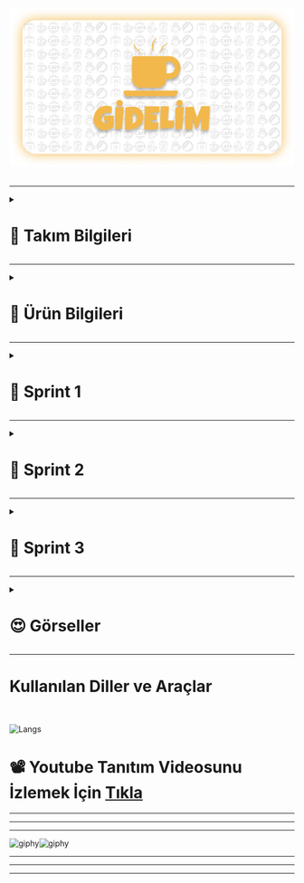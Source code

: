 <head></head>
<body>


  ![gidelim](bootcamp91/readme-images/gidelim.png)
<br> <br>
<hr>





<details> 
 <summary> <h1> 💪 Takım Bilgileri </h1></summary>
 <h2>Takım: Flutter 91</h2>
  <hr>
  <table>
    <tr>
      <th>Name</th>
      <th>Title</th>
      <th>GitHub</th>
    </tr>
    <tr>
      <td>Sema Erakbıyık</td>
      <td>Scrum Master</td>
      <td>
        <a href="https://github.com/serakbiyik" target="_blank"><img src="bootcamp91/readme-images/ic_github.png" width="20" height="20"/></a>
      </td>
    </tr>
    <tr>
      <td>Özgür Boruzancı</td>
      <td>Product Owner</td>
      <td>
        <a href="https://github.com/OzgurBoruzanci"><img src="bootcamp91/readme-images/ic_github.png" width="20" height="20"/></a>
      </td>
    </tr>
    <tr>
      <td>Özcan Bayram</td>
      <td>Developer</td>
      <td>
        <a href="https://github.com/ozcanbayram" target="_blank"><img src="bootcamp91/readme-images/ic_github.png" width="20" height="20"/></a>
      </td>
    </tr>
    <tr>
      <td>Sabutay Batuhan Sandalcı</td>
      <td>Developer</td>
      <td>
        <a href="https://github.com/SabutayBSandalci"><img src="bootcamp91/readme-images/ic_github.png" width="20" height="20"/></a>
      </td>
    </tr>
    <tr>
      <td>Yasemin Yılmaz</td>
      <td>Developer</td>
      <td>
        <a href="https://github.com/yasolin"><img src="bootcamp91/readme-images/ic_github.png" width="20" height="20"/></a>
      </td>
  </tr>
  </table>

![Group 58](https://github.com/user-attachments/assets/0101fd92-f149-436a-b878-1cd954a26195)


</details>

<hr>


  <details>
  <summary> <h1> 🎯 Ürün Bilgileri </h1></summary>
    
  ## 🚧 Ürün İsmi: GİDELİM  🚧
  ### Ürün Açıklaması
  👉 Bir kafe sahibiyseniz fakat işler çok da iyi gitmiyorsa endişelenmeyin, "Gidelim" uygulamasında kolayca kafenizi, menülerinizi ve birbirinden lezzetli ürünlerinizi çok daha geniş kitleler ile 
  paylaşabilirsiniz. <br> Sizin için bir kafe oluştururken hesabınızı doğrulamanız ve ürünlerinizi özenle eklemeniz için çok rahat bir arayüz tasarladık. <br><br>
  
  👉 Eğer sadece güzel bir mekanda arkadaşlarınızla vakit geçirmek istiyorsanız "Gidelim" uygulaması sayesinde gitmeyi planladığınız kafelerin menülerine ve fiyatlarına önceden erişim sağlayarak size en uygun 
  kafeyi seçebilirsiniz. Aynı zamanda bulunduğunuz konumun yakınındaki kafeleri harita üzerinde görerek yeni kafeler keşfedebilirsiniz. <br> <br>
  
  👉 Arkadaşlarınızla bir kafeye gitmeden önce menü ve fiyatları görmek ya da en sevdiğiniz kafenin, bulunduğunuz konuma en yakın şubesini hızlıca görebilmeniz "Gidelim" ile mümkün! <br><br>
  
  👉 Kafelere yorum yapıp puan verebilir ya da en yüksek puanlı kafelere gönül rahatlığıyla gidebilirsiniz. En sevdiğiniz kafeleri favorilerinize ekleyerek uygulama üzerinden rahatça erişebilirsiniz. <br><br>
      💛 Gidelim ile müşteriler rahat, kafe sahipleri mutlu! Öyleyse hadi, Gidelim!.. 💛

  <hr>

  ### Ürün Özellikleri
- Kafe sahiplerinin daha fazla kitleye ulaşmasını sağlamak.
- Kullanıcıların kafelerin menü ve fiyatlarına tek bir uygulama üzerinden ulaşabilmesini sağlamak.
- Bir çok uygulama ve karekod ile yapılan işlemleri tek bir uygulamadan yapmak.
- Zengin menü seçeneğine rahatça ulaşabilmek.
- Kafelere geri bildirim vererek puanlandırmak.
- Kullanıcının bulunduğu konuma en yakın kafe önerisi sunması
- Sevdiğiniz kafenin size en yakın şubesini harita üzerinde görebilmek.
- Konumunuza en yakın kafeleri keşfetmek.

<hr>

  ### Ürün Hedef Kitlesi
- Kafe işletmesinin daha fazla iş müşteri çekmesini isteyen kafe sahipleri.
- Büyük kafe firmalarının yanında kendi kafesini de öne çıkarmak isteyen kafe işletmeleri.
- Ürünlerini kullanıcılara göstermek isteyen kafeler.
- Gidecekleri mekanın menü ve fiyatları ile ilgili ön bilgi sahibi olmak isteyenler.
- Sevdikleriyle kafede vakit geçirmeyi sevenler.
- Yeni lezzetler ve mekanlar keşfetmek isteyenler.
- Gidecekleri mekan konusunda kararsız olanlar.
  
</details>
<hr>
<details>
<summary><h1> 🚀 Sprint 1 </h1></summary>
  
 # Sprint 1 için hedeflenen puan: 💯 
 `(100 puan ile tamamlandı)` Toplamda proje boyunca tamamlanması gereken 350 puanlık backlog bulunmaktadır. İlk sprint 100, ikinci sprint 150 ve son sprintte 100 puanı hedeflemekteyiz.

## Daily Scrum
Daily Scrum toplantılarınını whatsapp üzerinden sesli konuşmalarla, anketlerle ve discord üzerinden toplantılar yaparak gerçekleştirdik.Daily Scrum toplantısı örneği jpeg veya word olarak Readme'de tarafımızdan paylaşılmaktadır


# Sprint Review
  - Başlangıç ekranı tamamlandı.
  - Hoşgeldin ekranı tamamlandı.
  - Giriş ve kaydolma ekranları tamamlandı.
  - Ana ekran tamamlandı.
  - Figma'da uygulama taslağı tamamlandı.
  - İsime karar verildi.

# Sprint Retrospective
Daha daha sık toplantılar yapılmasına karar verildi. Görev dağılımının esnek olmasına karar verildi. Harita özelliğini ekleyip çıkarma konusu ikinci sprinte bırakıldı.
<details>
<summary><h2>Project Images</h2></summary>

  
![Component 1](https://github.com/user-attachments/assets/12617bc3-278f-4f0e-a51a-71b242225e08)

</details>
</body>
</html>

  <html>
  <head></head>
  <body>
    <details>
    <summary><h2>Sprint board screenshots</h2></summary>


![daily scrum](https://github.com/OzgurBoruzanci/OUA_Bootcamp_Flutter_91/assets/154309718/5fd6fb4a-b01a-4f43-b349-2ebdd62c13dd)
</details>
</body>
</html>

</details>

<hr>

<details>
<summary><h1> 🚀 Sprint 2 </h1></summary>
  
 # Sprint 2 için hedeflenen puan: 150
 `(150 puan ile tamamlandı)` Toplamda proje boyunca tamamlanması gereken 350 puanlık backlog bulunmaktadır. İlk sprint 100, ikinci sprint 150 ve son sprintte 100 puanı hedeflemekteyiz. İkinci sprintte 50 puan tasarım, 50 puan kodlama ve 50 puan backlog yönetimi olarak bölüştürülmüştür.

 ## Daily Scrum
Daily Scrum toplantılarınını whatsapp üzerinden sesli konuşmalarla, anketlerle ve çoğunlukla discord üzerinden toplantılar yaparak gerçekleştirdik.Daily Scrum toplantısı örneği jpeg veya word olarak Readme'de tarafımızdan paylaşılmaktadır

# Sprint Review
  - Uygulamamız için modern ve kullanıcı dostu bir UI teması ve karşılama ekranları tasarlandı.
  - Firebase ile entegrasyon sağlanarak Kayıt Ol ve Giriş Yap ekranları oluşturuldu.
  - Anasayfa, Kafeler ve Favoriler ekranlarını içeriyor ve alt menü ile bu ekranlar arasında geçiş sağlanıyor.
  - Firestore Database'den kafelerin isim ve logoları çekilerek listelendi.
  - Kafe detay sayfasında, kullanıcı tıkladığı kafenin detaylarını, en yakın konumlarını ve menü kategorilerini görebiliyor.
  - Seçilen kafeyi favorilere ekleme butonu eklendi.
  - Ürünler sayfasında, seçilen kategoriye ait ürünler listelendi.
  - Favoriler sayfasında favorilere eklenen kafelerin listesi gösterildi.
  - Menüye Çıkış Yap butonu eklenerek uygulamanın temel özelliklerini içeren hedefler tamamlandı.

# Sprint Retrospective
 Bu sprintte ekip arkadaşlarımızla daha sık toplantılar yapmaya özen gösterek yaptığımız işlerde de fikir ayrılığını önelemek açısından birbirimizden geri bildirim alarak ve geri bildirim vererek kararlar netleştirildi.Hedeflerin çoğuna ulaştık ancak veri tabanına ürünlerin ve kategorilerin girilmesi %100 tamamlanmadı, diğer sprinte bırakıldı.

<html>
  <head></head>
  <body>
    <details>
    <summary><h2>Project Images</h2></summary>

![Project image2](https://github.com/user-attachments/assets/838839ae-9272-40d5-9495-d42f731ae851)

</details>
</body>
</html>

  <html>
  <head></head>
  <body>
    <details>
    <summary><h2>Sprint board screenshots</h2></summary>

![Sprint board ss](https://github.com/user-attachments/assets/62f0a5ba-3838-48f5-bfa6-b9aa317579d0)

</details>
</details>

<hr>


<!--
********************************************************************************************************************
********************************************************************************************************************
********************************************************************************************************************
**************************************************** SPRINT 3 ******************************************************
********************************************************************************************************************
********************************************************************************************************************
********************************************************************************************************************
-->

<details>
<summary><h1> 🚀 Sprint 3 </h1></summary>
   
 # Sprint 3 için hedeflenen puan: 💯 
 `(100 puan ile tamamlandı)` Toplamda proje boyunca tamamlanması gereken 350 puanlık backlog bulunmaktadır. İlk sprint 100, ikinci sprint 150 ve son sprintte 100 puanı hedeflemekteyiz.

## Daily Scrum
  - Daily Scrum toplantılarınını Discord üzerinden toplantılarla gerçekleştirdik.
  - Daily Scrum toplantısı örneği jpeg veya word olarak Readme'de tarafımızdan paylaşılmaktadır


# Sprint Review

- Profil Sayfası
- Şifre güncelleme sayfası.
- Kullanıcnın avatar (Profil resmi) Belirlemesi işlemi.
- Yakındaki tüm kafeleri görme
- Uygulama tanıtım sayfası
- SSS (Uygulama hakkındaki soruların yanıtlandığı sayfa)
- Emeği geçenler sayfası (Contributors)
- Kafe sayfaları için menü
- Şifre unutma seçeneği 
- Yeni ürün, kafe için bildirim (Cloud messaging)
- Kullanıcının kafesini eklemesi için başvuru sayfası
- Kullanıcının kafesini eklemesi için gerekli veri tabanı yapısı.
- Kullanıcının kafesine ürün ve kategori eklemesi.
- Kullanıcının kafesinin veri tabanında onaylanması.
- Ürün ve kafe silme işlemi
- Kafe ile özelliklerin hepsi için Kafe Yönetimi sayfasının oluştulması ve gerekli verilerin çekilmesi.
- Yeni UI teması.
- Yeni kafe detayları sayfası.
- Kullanıcının kafe için yorum yapması ve puan vermesi özelliiği.
- Yorumlar ve puanlar için sayfa yapılıp gerekli verilerin çekilmesi, puanların ortalamasının kafe puanı olarak belirlenmesi.
- Yeni ve daha kullanışlı kafe sayfası ve favoriye ekleme işlemi. 
- Özelleştirilmiş menü.
- Kafeler için daha fazla ürün kategorisi.
- Sayfalar arasında daha kaygan geçiş için MainScreen sayfasında birleştrime.
- Kafeler arasında arama işlemi.
- Ugulamanın tanıtım (reklam) videosu.

# Sprint Retrospective
- Projenin  başında belirlenen ve önceki sprintlerde bahsedilen tüm özellikler eklenerek proje başarıyla tamamlandı.
  

<details>
<summary><h2>Project Images</h2></summary>
  
![Group 60](https://github.com/user-attachments/assets/2d8456a0-0e99-4ef0-9d5e-7791c4758261)

</details>

</body>
</html>

  <html>
  <head></head>
  <body>
    <details>
    <summary><h2>Sprint board screenshots</h2></summary>

![dailyscrumss](https://github.com/user-attachments/assets/f31f5104-25d1-476f-aa64-8a409014988a)

</details>
</body>
</html>


</details>

<hr>

<details>
<summary><h1> 😍 Görseller </h1></summary>
  
![Group 60](https://github.com/user-attachments/assets/2d8456a0-0e99-4ef0-9d5e-7791c4758261)

</details>

<hr>


# Kullanılan Diller ve Araçlar 
<br>

![Langs](https://skillicons.dev/icons?i=flutter,dart,firebase,vscode,androidstudio,kotlin,swift,git,github,figma,pr,ps,discord,gmail,") 
<br>

# 📽 Youtube Tanıtım Videosunu İzlemek İçin <a href="https://youtu.be/rFz43C1ivdo">Tıkla </a> 


  <hr>
  <hr>
  <hr>

![giphy](https://media.giphy.com/media/1oKjCzdnatyyMxkdxF/giphy.gif?cid=790b7611rp887lfmmkd9gz1h21ocy9iyh67747qacssh4qe1&ep=v1_gifs_search&rid=giphy.gif&ct=g)![giphy](https://media.giphy.com/media/5xtDarrRvnz4dQjbY64/giphy.gif?cid=ecf05e471tanwhw7fdwyvz8244oxlazek6f85kb0drf42i5q&ep=v1_gifs_search&rid=giphy.gif&ct=g)

  <hr>
  <hr>
  <hr>
</body>
</html>

